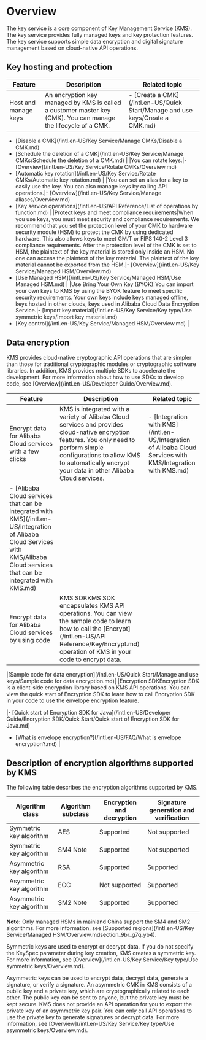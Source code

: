 # Overview

The key service is a core component of Key Management Service \(KMS\). The key service provides fully managed keys and key protection features. The key service supports simple data encryption and digital signature management based on cloud-native API operations.

## Key hosting and protection

|Feature|Description|Related topic|
|-------|-----------|-------------|
|Host and manage keys|An encryption key managed by KMS is called a customer master key \(CMK\). You can manage the lifecycle of a CMK.|-   [Create a CMK](/intl.en-US/Quick Start/Manage and use keys/Create a CMK.md)
-   [Disable a CMK](/intl.en-US/Key Service/Manage CMKs/Disable a CMK.md)
-   [Schedule the deletion of a CMK](/intl.en-US/Key Service/Manage CMKs/Schedule the deletion of a CMK.md) |
|You can rotate keys.|-   [Overview](/intl.en-US/Key Service/Rotate CMKs/Overview.md)
-   [Automatic key rotation](/intl.en-US/Key Service/Rotate CMKs/Automatic key rotation.md) |
|You can set an alias for a key to easily use the key. You can also manage keys by calling API operations.|-   [Overview](/intl.en-US/Key Service/Manage aliases/Overview.md)
-   [Key service operations](/intl.en-US/API Reference/List of operations by function.md) |
|Protect keys and meet compliance requirements|When you use keys, you must meet security and compliance requirements. We recommend that you set the protection level of your CMK to hardware security module \(HSM\) to protect the CMK by using dedicated hardware. This also allows keys to meet GM/T or FIPS 140-2 Level 3 compliance requirements. After the protection level of the CMK is set to HSM, the plaintext of the key material is stored only inside an HSM. No one can access the plaintext of the key material. The plaintext of the key material cannot be exported from the HSM.|-   [Overview](/intl.en-US/Key Service/Managed HSM/Overview.md)
-   [Use Managed HSM](/intl.en-US/Key Service/Managed HSM/Use Managed HSM.md) |
|Use Bring Your Own Key \(BYOK\)|You can import your own keys to KMS by using the BYOK feature to meet specific security requirements. Your own keys include keys managed offline, keys hosted in other clouds, keys used in Alibaba Cloud Data Encryption Service.|-   [Import key material](/intl.en-US/Key Service/Key type/Use symmetric keys/Import key material.md)
-   [Key control](/intl.en-US/Key Service/Managed HSM/Overview.md) |

## Data encryption

KMS provides cloud-native cryptographic API operations that are simpler than those for traditional cryptographic modules or cryptographic software libraries. In addition, KMS provides multiple SDKs to accelerate the development. For more information about how to use SDKs to develop code, see [Overview](/intl.en-US/Developer Guide/Overview.md).

|Feature|Description|Related topic|
|-------|-----------|-------------|
|Encrypt data for Alibaba Cloud services with a few clicks|KMS is integrated with a variety of Alibaba Cloud services and provides cloud-native encryption features. You only need to perform simple configurations to allow KMS to automatically encrypt your data in other Alibaba Cloud services.|-   [Integration with KMS](/intl.en-US/Integration of Alibaba Cloud Services with KMS/Integration with KMS.md)
-   [Alibaba Cloud services that can be integrated with KMS](/intl.en-US/Integration of Alibaba Cloud Services with KMS/Alibaba Cloud services that can be integrated with KMS.md) |
|Encrypt data for Alibaba Cloud services by using code|KMS SDKKMS SDK encapsulates KMS API operations. You can view the sample code to learn how to call the [Encrypt](/intl.en-US/API Reference/Key/Encrypt.md) operation of KMS in your code to encrypt data.

|[Sample code for data encryption](/intl.en-US/Quick Start/Manage and use keys/Sample code for data encryption.md)|
|Encryption SDKEncryption SDK is a client-side encryption library based on KMS API operations. You can view the quick start of Encryption SDK to learn how to call Encryption SDK in your code to use the envelope encryption feature.

|-   [Quick start of Encryption SDK for Java](/intl.en-US/Developer Guide/Encryption SDK/Quick Start/Quick start of Encryption SDK for Java.md)
-   [What is envelope encryption?](/intl.en-US/FAQ/What is envelope encryption?.md) |

## Description of encryption algorithms supported by KMS

The following table describes the encryption algorithms supported by KMS.

|Algorithm class|Algorithm subclass|Encryption and decryption|Signature generation and verification|
|---------------|------------------|-------------------------|-------------------------------------|
|Symmetric key algorithm|AES|Supported|Not supported|
|Symmetric key algorithm|SM4 Note|Supported|Not supported|
|Asymmetric key algorithm|RSA|Supported|Supported|
|Asymmetric key algorithm|ECC|Not supported|Supported|
|Asymmetric key algorithm|SM2 Note|Supported|Supported|

**Note:** Only managed HSMs in mainland China support the SM4 and SM2 algorithms. For more information, see [Supported regions](/intl.en-US/Key Service/Managed HSM/Overview.mdsection_9br_g7q_yb4).

Symmetric keys are used to encrypt or decrypt data. If you do not specify the KeySpec parameter during key creation, KMS creates a symmetric key. For more information, see [Overview](/intl.en-US/Key Service/Key type/Use symmetric keys/Overview.md).

Asymmetric keys can be used to encrypt data, decrypt data, generate a signature, or verify a signature. An asymmetric CMK in KMS consists of a public key and a private key, which are cryptographically related to each other. The public key can be sent to anyone, but the private key must be kept secure. KMS does not provide an API operation for you to export the private key of an asymmetric key pair. You can only call API operations to use the private key to generate signatures or decrypt data. For more information, see [Overview](/intl.en-US/Key Service/Key type/Use asymmetric keys/Overview.md).

